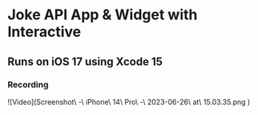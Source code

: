 # Joke API App & Widget with Interactive

## Runs on iOS 17 using Xcode 15

### Recording

![Video](Screenshot\ -\ iPhone\ 14\ Pro\ -\ 2023-06-26\ at\ 15.03.35.png )
